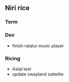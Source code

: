 ## Niri rice

### Term

### Dev
- finish ratatui music player

### Ricing

- Astal test
- update xwayland sattelite
